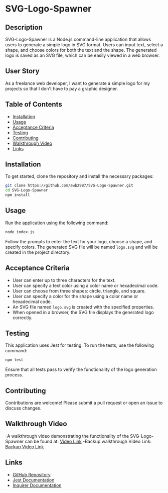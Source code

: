 # SVG-Logo-Spawner

## Description

SVG-Logo-Spawner is a Node.js command-line application that allows users to generate a simple logo in SVG format. Users can input text, select a shape, and choose colors for both the text and the shape. The generated logo is saved as an SVG file, which can be easily viewed in a web browser.

## User Story

As a freelance web developer, I want to generate a simple logo for my projects so that I don't have to pay a graphic designer.

## Table of Contents

- [Installation](#installation)
- [Usage](#usage)
- [Acceptance Criteria](#acceptance-criteria)
- [Testing](#testing)
- [Contributing](#contributing)
- [Walkthrough Video](#walkthrough-video)
- [Links](#links)

## Installation

To get started, clone the repository and install the necessary packages:

```bash
git clone https://github.com/awb2987/SVG-Logo-Spawner.git
cd SVG-Logo-Spawner
npm install
```

## Usage

Run the application using the following command:

```bash
node index.js
```

Follow the prompts to enter the text for your logo, choose a shape, and specify colors. The generated SVG file will be named `logo.svg` and will be created in the project directory.

## Acceptance Criteria

- User can enter up to three characters for the text.
- User can specify a text color using a color name or hexadecimal code.
- User can choose from three shapes: circle, triangle, and square.
- User can specify a color for the shape using a color name or hexadecimal code.
- An SVG file named `logo.svg` is created with the specified properties.
- When opened in a browser, the SVG file displays the generated logo correctly.

## Testing

This application uses Jest for testing. To run the tests, use the following command:

```bash
npm test
```

Ensure that all tests pass to verify the functionality of the logo generation process.

## Contributing

Contributions are welcome! Please submit a pull request or open an issue to discuss changes.

## Walkthrough Video

-A walkthrough video demonstrating the functionality of the SVG-Logo-Spawner can be found at: [Video Link](https://drive.google.com/file/d/1760Wr9kXo5oifYR8MefNJlJkRTD4iOnh/view)
-Backup walkthrough Video Link: [Backup Video Link](https://drive.google.com/file/d/1760Wr9kXo5oifYR8MefNJlJkRTD4iOnh/view?usp=sharing) 

## Links

- [GitHub Repository](https://github.com/awb2987/SVG-Logo-Spawner)
- [Jest Documentation](https://jestjs.io/docs/getting-started)
- [Inquirer Documentation](https://github.com/SBoudrias/Inquirer.js)
